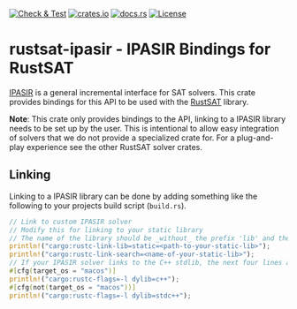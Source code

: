 [![Check & Test](https://github.com/chrjabs/rustsat/actions/workflows/ipasir.yml/badge.svg)](https://github.com/chrjabs/rustsat/actions/workflows/ipasir.yml)
[![crates.io](https://img.shields.io/crates/v/rustsat-ipasir)](https://crates.io/crates/rustsat-ipasir)
[![docs.rs](https://img.shields.io/docsrs/rustsat-ipasir)](https://docs.rs/rustsat-ipasir)
[![License](https://img.shields.io/crates/l/rustsat-cadical)](../LICENSE)

<!-- cargo-rdme start -->

# rustsat-ipasir - IPASIR Bindings for RustSAT

[IPASIR](https://github.com/biotomas/ipasir) is a general incremental interface for SAT
solvers. This crate provides bindings for this API to be used with the
[RustSAT](https://github.com/chrjabs/rustsat) library.

**Note**: This crate only provides bindings to the API, linking to a IPASIR library needs to be
set up by the user. This is intentional to allow easy integration of solvers that we do not
provide a specialized crate for. For a plug-and-play experience see the other RustSAT solver
crates.

## Linking

Linking to a IPASIR library can be done by adding something like the following to your projects
build script (`build.rs`).

```rust
// Link to custom IPASIR solver
// Modify this for linking to your static library
// The name of the library should be _without_ the prefix 'lib' and the suffix '.a'
println!("cargo:rustc-link-lib=static=<path-to-your-static-lib>");
println!("cargo:rustc-link-search=<name-of-your-static-lib>");
// If your IPASIR solver links to the C++ stdlib, the next four lines are required
#[cfg(target_os = "macos")]
println!("cargo:rustc-flags=-l dylib=c++");
#[cfg(not(target_os = "macos"))]
println!("cargo:rustc-flags=-l dylib=stdc++");
```

<!-- cargo-rdme end -->
